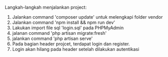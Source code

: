 Langkah-langkah menjalankan project:
1. Jalankan command 'composer update' untuk melengkapi folder vendor
2. Jalankan command 'npm install && npm run dev'
3. Lakukan import file sql 'login.sql' pada PHPMyAdmin
4. jalanan command 'php artisan migrate:fresh'
5. jalankan command 'php artisan serve'
6. Pada bagian header projcet, terdapat login dan register.
7. Login akan hilang pada header setelah dilakukan autentikasi

